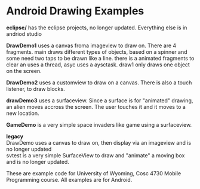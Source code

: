 Android Drawing Examples
===========
<b>eclipse/</b> has the eclipse projects, no longer updated.  Everything else is in andriod studio

<b>DrawDemo1</b> uses a canvas froma imageview to draw on.  There are 4 fragments.  main draws different types of objects, based on a spinner and some need two taps to be drawn like a line.  there is a animated fragments to clear an uses a thread, asyc uses a aysctask. draw1 only draws one object on the screen.

<b>DrawDemo2</b> uses a customview to draw on a canvas.  There is also a touch listener, to draw blocks.

<b>drawDemo3</b> uses a surfaceview.  Since a surface is for "animated" drawing, an alien moves accross the screen.  The user touches it and it moves to a new location. 

<b>GameDemo</b> is a very simple space invaders like game using a surfaceview.



<b>legacy</b><br>
DrawDemo uses a canvas to draw on, then display via an imageview and  is no longer updated<BR>
svtest is a very simple SurfaceView to draw and "animate" a moving box and is no longer updated.


These are example code for University of Wyoming, Cosc 4730 Mobile Programming course.
All examples are for Android.
